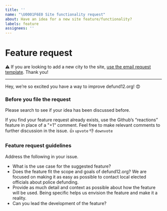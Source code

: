 ```yaml
---
title: ''
name: "\U0001F6E0 Site functionality request"
about: Have an idea for a new site feature/functionality?
labels: feature
assignees: ''
---
```


# Feature request

⚠️ If you are looking to add a new city to the site, [use the email request template](https://github.com/defund12/defund12.org/issues/new?assignees=&labels=new-request&template=EMAIL_REQUEST.md&title=Add%20%5BCITY%2C%20STATE%5D). Thank you!

---

Hey, we’re so excited you have a way to improve defund12.org! 😍


### Before you file the request
Please search to see if your idea has been discussed before.

If you find your feature request already exists, use the Github’s “reactions” feature in place of a "+1" comment. Feel free to make relevant comments to further discussion in the issue. 👍 `upvote` 👎 `downvote`

### Feature request guidelines
Address the following in your issue.

* What is the use case for the suggested feature?
* Does the feature fit the scope and goals of defund12.org? We are focused on making it as easy as possible to contact local elected officials about police defunding.
* Provide as much detail and context as possible about how the feature will be used. Being specific helps us envision the feature and make it a reality.
* Can you lead the development of the feature?
